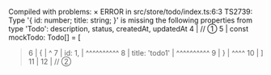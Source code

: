 Compiled with problems:
×
ERROR in src/store/todo/index.ts:6:3
TS2739: Type '{ id: number; title: string; }' is missing the following properties from type 'Todo': description, status, createdAt, updatedAt
     4 | // ①
     5 | const mockTodo: Todo[] = [
  >  6 |   {
       |   ^
  >  7 |     id: 1,
       | ^^^^^^^^^^
  >  8 |     title: 'todo1'
       | ^^^^^^^^^^
  >  9 |   }
       | ^^^^
    10 | ]
    11 |
    12 | // ②